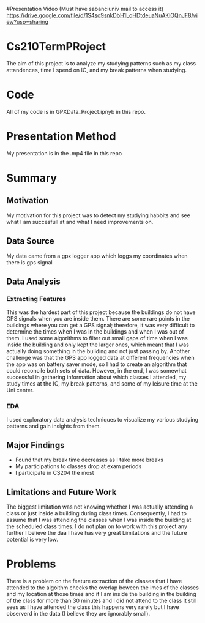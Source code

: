 #Presentation Video (Must have sabanciuniv mail to access it)
https://drive.google.com/file/d/1S4so9snkDbH1LqHDtdeuaNuAKlOQnJF8/view?usp=sharing
# Cs210TermPRoject
The aim of this project is to analyze my studying patterns such as my class attandences, time I spend on IC, and my break patterns when studying.
# Code
All of my code is in GPXData_Project.ipnyb in this repo.
# Presentation Method
My presentation is in the .mp4 file in this repo
# Summary

## Motivation
My motivation for this project was to detect my studying habbits and see what I am succesfull at and what I need improvements on.
## Data Source
My data came from a gpx logger app which loggs my coordinates when there is gps signal
## Data Analysis
### Extracting Features
This was the hardest part of this project because the buildings do not have GPS signals when you are inside them. There are some rare points in the buildings where you can get a GPS signal; therefore, it was very difficult to determine the times when I was in the buildings and when I was out of them. I used some algorithms to filter out small gaps of time when I was inside the building and only kept the larger ones, which meant that I was actually doing something in the building and not just passing by. Another challenge was that the GPS app logged data at different frequencies when the app was on battery saver mode, so I had to create an algorithm that could reconcile both sets of data. However, in the end, I was somewhat successful in gathering information about which classes I attended, my study times at the IC, my break patterns, and some of my leisure time at the Uni center.
### EDA
I used exploratory data analysis techniques to visualize my various studying patterns and gain insights from them.
## Major Findings
  - Found that my break time decreases as I take more breaks
  - My participations to classes drop at exam periods
  - I participate in CS204 the most
## Limitations and Future Work
The biggest limitation was not knowing whether I was actually attending a class or just inside a building during class times. Consequently, I had to assume that I was attending the classes when I was inside the building at the scheduled class times. I do not plan on to work with this project any further I believe the daa I have has very great Limitations and the future potential is very low.
# Problems
There is a problem on the feature extraction of the classes that I have attended to the algoithm checks the overlap beween the imes of the classes and my location at those times and if I am inside the building in the building of the class for more than 30 minutes and I did not attend to the class It still sees as I have attended the class this happens very rarely but I have observerd in the data (I believe they are ignorably small).



